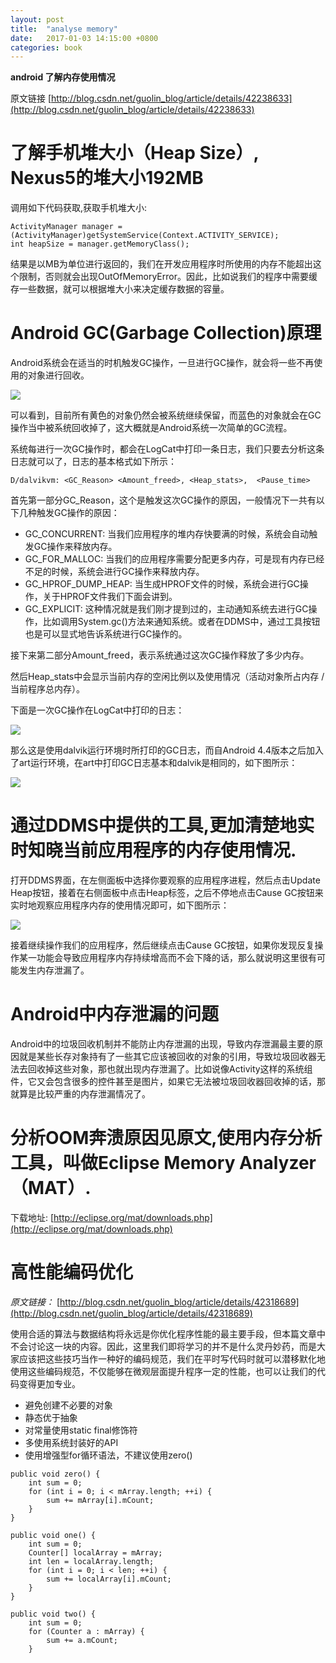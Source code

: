 ```yaml
---
layout: post
title:  "analyse memory"
date:   2017-01-03 14:15:00 +0800
categories: book
---
```


**android 了解内存使用情况**

<!--more-->

原文链接 [http://blog.csdn.net/guolin_blog/article/details/42238633](http://blog.csdn.net/guolin_blog/article/details/42238633)

# 了解手机堆大小（Heap Size）, Nexus5的堆大小192MB

调用如下代码获取,获取手机堆大小:

```
ActivityManager manager = (ActivityManager)getSystemService(Context.ACTIVITY_SERVICE);  
int heapSize = manager.getMemoryClass();
```

结果是以MB为单位进行返回的，我们在开发应用程序时所使用的内存不能超出这个限制，否则就会出现OutOfMemoryError。因此，比如说我们的程序中需要缓存一些数据，就可以根据堆大小来决定缓存数据的容量。


# Android GC(Garbage Collection)原理

Android系统会在适当的时机触发GC操作，一旦进行GC操作，就会将一些不再使用的对象进行回收。

![](https://raw.githubusercontent.com/dreaminglion/dreaminglion.github.io/master/images/AnalyseMemory_GC.jpg)

可以看到，目前所有黄色的对象仍然会被系统继续保留，而蓝色的对象就会在GC操作当中被系统回收掉了，这大概就是Android系统一次简单的GC流程。

系统每进行一次GC操作时，都会在LogCat中打印一条日志，我们只要去分析这条日志就可以了，日志的基本格式如下所示：

```
D/dalvikvm: <GC_Reason> <Amount_freed>, <Heap_stats>,  <Pause_time>
```
首先第一部分GC_Reason，这个是触发这次GC操作的原因，一般情况下一共有以下几种触发GC操作的原因：

- GC_CONCURRENT:   当我们应用程序的堆内存快要满的时候，系统会自动触发GC操作来释放内存。
- GC_FOR_MALLOC:   当我们的应用程序需要分配更多内存，可是现有内存已经不足的时候，系统会进行GC操作来释放内存。
- GC_HPROF_DUMP_HEAP:   当生成HPROF文件的时候，系统会进行GC操作，关于HPROF文件我们下面会讲到。
- GC_EXPLICIT:   这种情况就是我们刚才提到过的，主动通知系统去进行GC操作，比如调用System.gc()方法来通知系统。或者在DDMS中，通过工具按钮也是可以显式地告诉系统进行GC操作的。

接下来第二部分Amount_freed，表示系统通过这次GC操作释放了多少内存。

然后Heap_stats中会显示当前内存的空闲比例以及使用情况（活动对象所占内存 / 当前程序总内存）。


下面是一次GC操作在LogCat中打印的日志：

![](https://raw.githubusercontent.com/dreaminglion/dreaminglion.github.io/master/images/AnalyseMemory_dalvikvm.jpg)

那么这是使用dalvik运行环境时所打印的GC日志，而自Android 4.4版本之后加入了art运行环境，在art中打印GC日志基本和dalvik是相同的，如下图所示：

![](https://raw.githubusercontent.com/dreaminglion/dreaminglion.github.io/master/images/AnalyseMemory_art.jpg)


# 通过DDMS中提供的工具,更加清楚地实时知晓当前应用程序的内存使用情况.

打开DDMS界面，在左侧面板中选择你要观察的应用程序进程，然后点击Update Heap按钮，接着在右侧面板中点击Heap标签，之后不停地点击Cause GC按钮来实时地观察应用程序内存的使用情况即可，如下图所示：

![](https://raw.githubusercontent.com/dreaminglion/dreaminglion.github.io/master/images/AnalyseMemory_Monitor.png)

接着继续操作我们的应用程序，然后继续点击Cause GC按钮，如果你发现反复操作某一功能会导致应用程序内存持续增高而不会下降的话，那么就说明这里很有可能发生内存泄漏了。

# Android中内存泄漏的问题
Android中的垃圾回收机制并不能防止内存泄漏的出现，导致内存泄漏最主要的原因就是某些长存对象持有了一些其它应该被回收的对象的引用，导致垃圾回收器无法去回收掉这些对象，那也就出现内存泄漏了。比如说像Activity这样的系统组件，它又会包含很多的控件甚至是图片，如果它无法被垃圾回收器回收掉的话，那就算是比较严重的内存泄漏情况了。

# 分析OOM奔溃原因见原文,使用内存分析工具，叫做Eclipse Memory Analyzer（MAT）.

下载地址: [http://eclipse.org/mat/downloads.php](http://eclipse.org/mat/downloads.php)


# 高性能编码优化

*原文链接：* [http://blog.csdn.net/guolin_blog/article/details/42318689](http://blog.csdn.net/guolin_blog/article/details/42318689)

使用合适的算法与数据结构将永远是你优化程序性能的最主要手段，但本篇文章中不会讨论这一块的内容。因此，这里我们即将学习的并不是什么灵丹妙药，而是大家应该把这些技巧当作一种好的编码规范，我们在平时写代码时就可以潜移默化地使用这些编码规范，不仅能够在微观层面提升程序一定的性能，也可以让我们的代码变得更加专业。

- 避免创建不必要的对象
- 静态优于抽象
- 对常量使用static final修饰符
- 多使用系统封装好的API
- 使用增强型for循环语法，不建议使用zero()

```
public void zero() {  
    int sum = 0;  
    for (int i = 0; i < mArray.length; ++i) {  
        sum += mArray[i].mCount;  
    }  
}  

public void one() {  
    int sum = 0;  
    Counter[] localArray = mArray;  
    int len = localArray.length;  
    for (int i = 0; i < len; ++i) {  
        sum += localArray[i].mCount;  
    }  
}  

public void two() {  
    int sum = 0;  
    for (Counter a : mArray) {  
        sum += a.mCount;  
    }  
```
